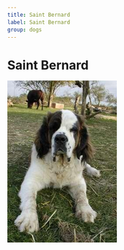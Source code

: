 ```yaml
---
title: Saint Bernard
label: Saint Bernard
group: dogs
---
```


# Saint Bernard

![Saint Bernard](/assets/images/Saint_Bernard/image.jpg "Saint Bernard")